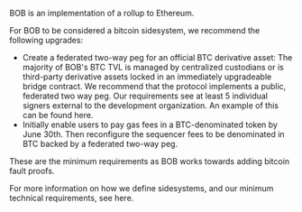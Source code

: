 BOB is an implementation of a rollup to Ethereum.

For BOB to be considered a bitcoin sidesystem, we recommend the following upgrades:

- Create a federated two-way peg for an official BTC derivative asset: The majority of BOB's BTC TVL is managed by centralized custodians or is third-party derivative assets locked in an immediately upgradeable bridge contract. We recommend that the protocol implements a public, federated two way peg. Our requirements see at least 5 individual signers external to the development organization. An example of this can be found here.
- Initially enable users to pay gas fees in a BTC-denominated token by June 30th. Then reconfigure the sequencer fees to be denominated in BTC backed by a federated two-way peg.

These are the minimum requirements as BOB works towards adding bitcoin fault proofs.

For more information on how we define sidesystems, and our minimum technical requirements, see here.